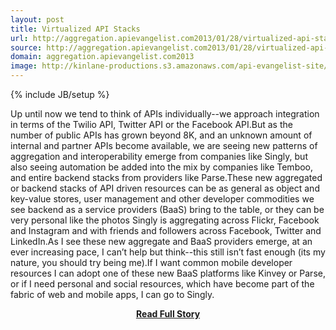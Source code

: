 ```yaml
---
layout: post
title: Virtualized API Stacks
url: http://aggregation.apievangelist.com2013/01/28/virtualized-api-stacks/
source: http://aggregation.apievangelist.com2013/01/28/virtualized-api-stacks/
domain: aggregation.apievangelist.com2013
image: http://kinlane-productions.s3.amazonaws.com/api-evangelist-site/blog/Virtualized-API-Stacks.png
---
```

{% include JB/setup %}<p>Up until now we tend to think of APIs individually--we approach integration in terms of the Twilio API, Twitter API or the Facebook API.But as the number of public APIs has grown beyond 8K, and an unknown amount of internal and partner APIs become available, we are seeing new patterns of aggregation and interoperability emerge from companies like Singly, but also seeing automation be added into the mix by companies like Temboo, and entire backend stacks from providers like Parse.These new aggregated or backend stacks of API driven resources can be as general as object and key-value stores, user management and other developer commodities we see backend as a service providers (BaaS) bring to the table, or they can be very personal like the photos Singly is aggregating across Flickr, Facebook and Instagram and with friends and followers across Facebook, Twitter and LinkedIn.As I see these new aggregate and BaaS providers emerge, at an ever increasing pace, I can’t help but think--this still isn’t fast enough (its my nature, you should try being me).If I want common mobile developer resources I can adopt one of these new BaaS platforms like Kinvey or Parse, or if I need personal and social resources, which have become part of the fabric of web and mobile apps, I can go to Singly.</p>
<center><p><a href="http://aggregation.apievangelist.com2013/01/28/virtualized-api-stacks/" style='padding:25px; font-sze:18px; font-weight: bold;'>Read Full Story</a></p></center>
